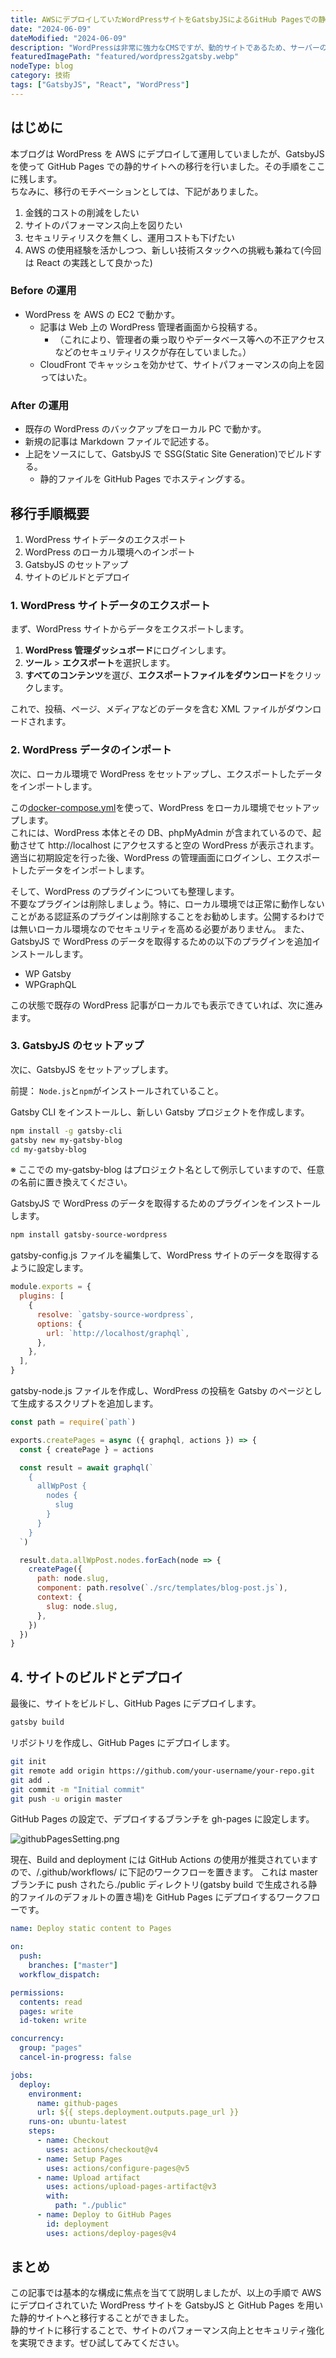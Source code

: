 ```yaml
---
title: AWSにデプロイしていたWordPressサイトをGatsbyJSによるGitHub Pagesでの静的サイトへ移行
date: "2024-06-09"
dateModified: "2024-06-09"
description: "WordPressは非常に強力なCMSですが、動的サイトであるため、サーバーの保守やセキュリティ対策が必要です。一方、静的サイトジェネレーターであるGatsbyJSを使用すると、高速で安全なサイトを構築できます。本記事では、AWSにデプロイしていたWordPressサイトをGatsbyJSとGitHub Pagesを使用した静的サイトへ移行する手順を紹介します。"
featuredImagePath: "featured/wordpress2gatsby.webp"
nodeType: blog
category: 技術
tags: ["GatsbyJS", "React", "WordPress"]
---
```


## はじめに

本ブログは WordPress を AWS にデプロイして運用していましたが、GatsbyJS を使って GitHub Pages での静的サイトへの移行を行いました。その手順をここに残します。  
ちなみに、移行のモチベーションとしては、下記がありました。

1. 金銭的コストの削減をしたい
2. サイトのパフォーマンス向上を図りたい
3. セキュリティリスクを無くし、運用コストも下げたい
4. AWS の使用経験を活かしつつ、新しい技術スタックへの挑戦も兼ねて(今回は React の実践として良かった)

### Before の運用

- WordPress を AWS の EC2 で動かす。
  - 記事は Web 上の WordPress 管理者画面から投稿する。
    - （これにより、管理者の乗っ取りやデータベース等への不正アクセスなどのセキュリティリスクが存在していました。）
  - CloudFront でキャッシュを効かせて、サイトパフォーマンスの向上を図ってはいた。

### After の運用

- 既存の WordPress のバックアップをローカル PC で動かす。
- 新規の記事は Markdown ファイルで記述する。
- 上記をソースにして、GatsbyJS で SSG(Static Site Generation)でビルドする。
  - 静的ファイルを GitHub Pages でホスティングする。

## 移行手順概要

1. WordPress サイトデータのエクスポート
2. WordPress のローカル環境へのインポート
3. GatsbyJS のセットアップ
4. サイトのビルドとデプロイ

### 1. WordPress サイトデータのエクスポート

まず、WordPress サイトからデータをエクスポートします。

1. **WordPress 管理ダッシュボード**にログインします。
2. **ツール** > **エクスポート**を選択します。
3. **すべてのコンテンツ**を選び、**エクスポートファイルをダウンロード**をクリックします。

これで、投稿、ページ、メディアなどのデータを含む XML ファイルがダウンロードされます。

### 2. WordPress データのインポート

次に、ローカル環境で WordPress をセットアップし、エクスポートしたデータをインポートします。

この[docker-compose.yml](https://github.com/nisioka/docker-wordpress/blob/develop/docker-compose.yml)を使って、WordPress をローカル環境でセットアップします。  
これには、WordPress 本体とその DB、phpMyAdmin が含まれているので、起動させて http://localhost にアクセスすると空の WordPress が表示されます。  
適当に初期設定を行った後、WordPress の管理画面にログインし、エクスポートしたデータをインポートします。

そして、WordPress のプラグインについても整理します。  
不要なプラグインは削除しましょう。特に、ローカル環境では正常に動作しないことがある認証系のプラグインは削除することをお勧めします。公開するわけでは無いローカル環境なのでセキュリティを高める必要がありません。
また、GatsbyJS で WordPress のデータを取得するための以下のプラグインを追加インストールします。

- WP Gatsby
- WPGraphQL

この状態で既存の WordPress 記事がローカルでも表示できていれば、次に進みます。

### 3. GatsbyJS のセットアップ

次に、GatsbyJS をセットアップします。

前提： `Node.js`と`npm`がインストールされていること。

Gatsby CLI をインストールし、新しい Gatsby プロジェクトを作成します。

```bash
npm install -g gatsby-cli
gatsby new my-gatsby-blog
cd my-gatsby-blog
```

※ ここでの my-gatsby-blog はプロジェクト名として例示していますので、任意の名前に置き換えてください。

GatsbyJS で WordPress のデータを取得するためのプラグインをインストールします。

```bash
npm install gatsby-source-wordpress
```

gatsby-config.js ファイルを編集して、WordPress サイトのデータを取得するように設定します。

```javascript
module.exports = {
  plugins: [
    {
      resolve: `gatsby-source-wordpress`,
      options: {
        url: `http://localhost/graphql`,
      },
    },
  ],
}
```

gatsby-node.js ファイルを作成し、WordPress の投稿を Gatsby のページとして生成するスクリプトを追加します。

```javascript
const path = require(`path`)

exports.createPages = async ({ graphql, actions }) => {
  const { createPage } = actions

  const result = await graphql(`
    {
      allWpPost {
        nodes {
          slug
        }
      }
    }
  `)

  result.data.allWpPost.nodes.forEach(node => {
    createPage({
      path: node.slug,
      component: path.resolve(`./src/templates/blog-post.js`),
      context: {
        slug: node.slug,
      },
    })
  })
}
```

## 4. サイトのビルドとデプロイ

最後に、サイトをビルドし、GitHub Pages にデプロイします。

```bash
gatsby build
```

リポジトリを作成し、GitHub Pages にデプロイします。

```bash
git init
git remote add origin https://github.com/your-username/your-repo.git
git add .
git commit -m "Initial commit"
git push -u origin master
```

GitHub Pages の設定で、デプロイするブランチを gh-pages に設定します。

![githubPagesSetting.png](githubPagesSetting.png)

現在、Build and deployment には GitHub Actions の使用が推奨されていますので、/.github/workflows/ に下記のワークフローを置きます。
これは master ブランチに push されたら./public ディレクトリ(gatsby build で生成される静的ファイルのデフォルトの置き場)を GitHub Pages にデプロイするワークフローです。

```yaml
name: Deploy static content to Pages

on:
  push:
    branches: ["master"]
  workflow_dispatch:

permissions:
  contents: read
  pages: write
  id-token: write

concurrency:
  group: "pages"
  cancel-in-progress: false

jobs:
  deploy:
    environment:
      name: github-pages
      url: ${{ steps.deployment.outputs.page_url }}
    runs-on: ubuntu-latest
    steps:
      - name: Checkout
        uses: actions/checkout@v4
      - name: Setup Pages
        uses: actions/configure-pages@v5
      - name: Upload artifact
        uses: actions/upload-pages-artifact@v3
        with:
          path: "./public"
      - name: Deploy to GitHub Pages
        id: deployment
        uses: actions/deploy-pages@v4
```

## まとめ

この記事では基本的な構成に焦点を当てて説明しましたが、以上の手順で AWS にデプロイされていた WordPress サイトを GatsbyJS と GitHub Pages を用いた静的サイトへと移行することができました。  
静的サイトに移行することで、サイトのパフォーマンス向上とセキュリティ強化を実現できます。ぜひ試してみてください。
